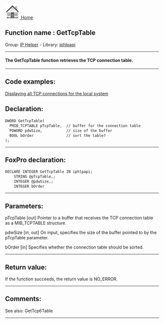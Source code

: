 [<img src="../../images/home.png"> Home ](https://github.com/VFPX/Win32API)  

## Function name : GetTcpTable
Group: [IP Helper](../../functions_group.md#IP_Helper)  -  Library: [iphlpapi](../../../libraries.md#iphlpapi)  
***  


#### The GetTcpTable function retrieves the TCP connection table.
***  


## Code examples:
[Displaying all TCP connections for the local system](../../samples/sample_222.md)  

## Declaration:
```foxpro  
DWORD GetTcpTable(
  PMIB_TCPTABLE pTcpTable,  // buffer for the connection table
  PDWORD pdwSize,           // size of the buffer
  BOOL bOrder               // sort the table?
);  
```  
***  


## FoxPro declaration:
```foxpro  
DECLARE INTEGER GetTcpTable IN iphlpapi;
	STRING @pTcpTable,;
	INTEGER @pdwSize,;
	INTEGER bOrder  
```  
***  


## Parameters:
pTcpTable 
[out] Pointer to a buffer that receives the TCP connection table as a MIB_TCPTABLE structure. 

pdwSize 
[in, out] On input, specifies the size of the buffer pointed to by the pTcpTable parameter. 

bOrder 
[in] Specifies whether the connection table should be sorted.   
***  


## Return value:
If the function succeeds, the return value is NO_ERROR.  
***  


## Comments:
See also: GetTcp6Table   
  
***  

